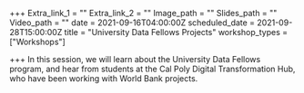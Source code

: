+++
Extra_link_1 = ""
Extra_link_2 = ""
Image_path = ""
Slides_path = ""
Video_path = ""
date = 2021-09-16T04:00:00Z
scheduled_date = 2021-09-28T15:00:00Z
title = "University Data Fellows Projects"
workshop_types = ["Workshops"]

+++
In this session, we will learn about the University Data Fellows program, and hear from students at the Cal Poly Digital Transformation Hub, who have been working with World Bank projects.